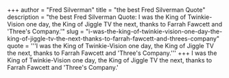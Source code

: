 +++
author = "Fred Silverman"
title = "the best Fred Silverman Quote"
description = "the best Fred Silverman Quote: I was the King of Twinkie-Vision one day, the King of Jiggle TV the next, thanks to Farrah Fawcett and 'Three's Company.'"
slug = "i-was-the-king-of-twinkie-vision-one-day-the-king-of-jiggle-tv-the-next-thanks-to-farrah-fawcett-and-threes-company"
quote = '''I was the King of Twinkie-Vision one day, the King of Jiggle TV the next, thanks to Farrah Fawcett and 'Three's Company.'''
+++
I was the King of Twinkie-Vision one day, the King of Jiggle TV the next, thanks to Farrah Fawcett and 'Three's Company.'
